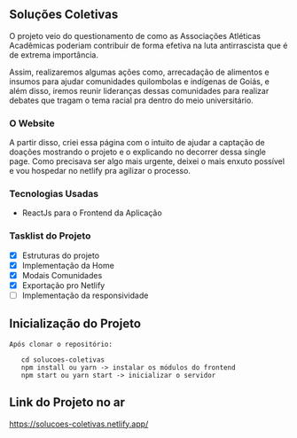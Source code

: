 ## Soluções Coletivas

O projeto veio do questionamento de como as Associações Atléticas Acadêmicas poderiam contribuir de forma efetiva na luta antirrascista que é de extrema importância.

Assim, realizaremos algumas ações como, arrecadação de alimentos e insumos para ajudar comunidades quilombolas e indígenas de Goiás, e além disso, iremos reunir lideranças dessas comunidades para realizar debates que tragam o tema racial pra dentro do meio universitário.


### O Website

A partir disso, criei essa página com o intuito de ajudar a captação de doações mostrando o projeto e o explicando no decorrer dessa single page. Como precisava ser algo mais urgente, deixei o mais enxuto possível e vou hospedar no netlify pra agilizar o processo. 


### Tecnologias Usadas

<ul>
    <li>ReactJs para o Frontend da Aplicação</li>
</ul>

### Tasklist do Projeto

 - [x] Estruturas do projeto
 - [x] Implementação da Home
 - [x] Modais Comunidades
 - [x] Exportação pro Netlify
 - [ ] Implementação da responsividade
 
 ## Inicialização do Projeto
    
    Após clonar o repositório:
 ```
    cd solucoes-coletivas
    npm install ou yarn -> instalar os módulos do frontend
    npm start ou yarn start -> inicializar o servidor 
 ```
 
 ## Link do Projeto no ar
 
 https://solucoes-coletivas.netlify.app/
